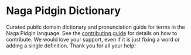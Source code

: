 
# Naga Pidgin Dictionary

Curated public domain dictionary and pronunciation guide for terms in the Naga Pidgin language. See the [contributing guide](https://github.com/drumworkteam/term/blob/make/.github/contributing.md) for details on how to contribute. We would love your support, even if it is just fixing a word or adding a single definition. Thank you for all your help!